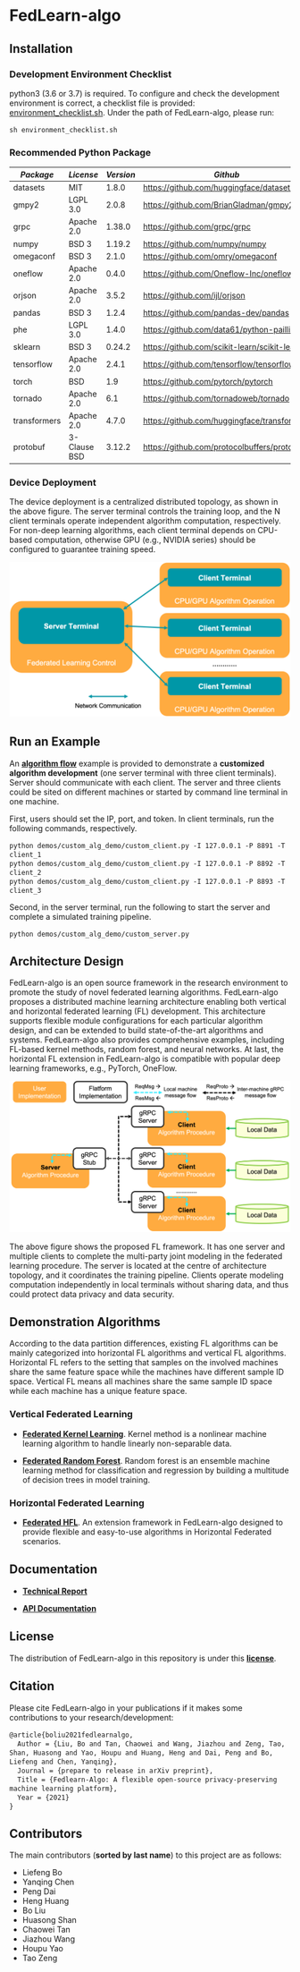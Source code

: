 # FedLearn-algo

## Installation
### Development Environment Checklist
python3 (3.6 or 3.7) is required. To configure and check the development environment is correct, a checklist file is provided: [environment_checklist.sh](environment_checklist.sh). Under the path of FedLearn-algo, please run:
```
sh environment_checklist.sh
```

### Recommended Python Package
| *Package* | *License* | *Version* | *Github* | 
|-------------------------|-------------------------|-------------------------|-------------------------|
| datasets | MIT | 1.8.0 | https://github.com/huggingface/datasets |
| gmpy2 | LGPL 3.0 | 2.0.8 | https://github.com/BrianGladman/gmpy2 |
| grpc | Apache 2.0 | 1.38.0 | https://github.com/grpc/grpc |
| numpy | BSD 3 | 1.19.2 | https://github.com/numpy/numpy |
| omegaconf | BSD 3 | 2.1.0 | https://github.com/omry/omegaconf |
| oneflow | Apache 2.0 | 0.4.0 | https://github.com/Oneflow-Inc/oneflow |
| orjson | Apache 2.0 | 3.5.2 | https://github.com/ijl/orjson |
| pandas | BSD 3 | 1.2.4 | https://github.com/pandas-dev/pandas |
| phe | LGPL 3.0 | 1.4.0 | https://github.com/data61/python-paillier |
| sklearn | BSD 3 | 0.24.2 | https://github.com/scikit-learn/scikit-learn |
| tensorflow | Apache 2.0 | 2.4.1 | https://github.com/tensorflow/tensorflow |
| torch | BSD | 1.9 | https://github.com/pytorch/pytorch |
| tornado | Apache 2.0 | 6.1 | https://github.com/tornadoweb/tornado |
| transformers | Apache 2.0 | 4.7.0 | https://github.com/huggingface/transformers |
| protobuf | 3-Clause BSD | 3.12.2 | https://github.com/protocolbuffers/protobuf |

### Device Deployment
The device deployment is a centralized distributed topology, as shown in the above figure. The server terminal controls the training loop, and the N client terminals operate independent algorithm computation, respectively. For non-deep learning algorithms, each client terminal depends on CPU-based computation, otherwise GPU (e.g., NVIDIA series) should be configured to guarantee training speed.

![Optional Text](docs/images/centralized_distributed_topology.png)

## Run an Example
An [**algorithm flow**](demos/custom_alg_demo/readme.md) example is provided to demonstrate a **customized algorithm development** (one server terminal with three client terminals). Server should communicate with each client. The server and three clients could be sited on different machines or started by command line terminal in one machine.

First, users should set the IP, port, and token. In client terminals, run the following commands, respectively.
```
python demos/custom_alg_demo/custom_client.py -I 127.0.0.1 -P 8891 -T client_1
python demos/custom_alg_demo/custom_client.py -I 127.0.0.1 -P 8892 -T client_2
python demos/custom_alg_demo/custom_client.py -I 127.0.0.1 -P 8893 -T client_3
```

Second, in the server terminal, run the following to start the server and complete a simulated training pipeline.
```
python demos/custom_alg_demo/custom_server.py
```

## Architecture Design
FedLearn-algo is an open source framework in the research environment to promote the study of novel federated learning algorithms. FedLearn-algo proposes a distributed machine learning architecture enabling both vertical and horizontal federated learning (FL) development. This architecture supports flexible module configurations for each particular algorithm design, and can be extended to build state-of-the-art algorithms and systems. FedLearn-algo also provides comprehensive examples, including FL-based kernel methods, random forest, and neural networks. At last, the horizontal FL extension in FedLearn-algo is compatible with popular deep learning frameworks, e.g., PyTorch, OneFlow.

![Optional Text](docs/images/fedlearn_algo_arch.png)

The above figure shows the proposed FL framework. It has one server and multiple clients to complete the multi-party joint modeling in the federated learning procedure. The server is located at the centre of architecture topology, and it coordinates the training pipeline. Clients operate modeling computation independently in local terminals without sharing data, and thus could protect data privacy and data security.

## Demonstration Algorithms
According to the data partition differences, existing FL algorithms can be mainly categorized into horizontal FL algorithms and vertical FL algorithms. Horizontal FL refers to the setting that samples on the involved machines share the same feature space while the machines have different sample ID space. Vertical FL means all machines share the same sample ID space while each machine has a unique feature space.

### Vertical Federated Learning
* [**Federated Kernel Learning**](demos/kernelmethod/readme.md). Kernel method is a nonlinear machine learning algorithm to handle linearly non-separable data.

* [**Federated Random Forest**](demos/random_forest/README.md). Random forest is an ensemble machine learning method for classification and regression by building a multitude of decision trees in model training. 

### Horizontal Federated Learning
* [**Federated HFL**](demos/HFL/README.md). An extension framework in FedLearn-algo designed to provide flexible and easy-to-use algorithms in Horizontal Federated scenarios.

## Documentation
* [**Technical Report**](docs/reports/FedLearn-algo.pdf)

* [**API Documentation**](docs/api/build/html/index.html)

## License
The distribution of FedLearn-algo in this repository is under this [**license**](LICENSE). 

## Citation
Please cite FedLearn-algo in your publications if it makes some contributions to your research/development:
```
@article{boliu2021fedlearnalgo,
  Author = {Liu, Bo and Tan, Chaowei and Wang, Jiazhou and Zeng, Tao, Shan, Huasong and Yao, Houpu and Huang, Heng and Dai, Peng and Bo, Liefeng and Chen, Yanqing},
  Journal = {prepare to release in arXiv preprint},
  Title = {Fedlearn-Algo: A flexible open-source privacy-preserving machine learning platform},
  Year = {2021}
}
```

## Contributors
The main contributors (**sorted by last name**) to this project are as follows:
- Liefeng Bo
- Yanqing Chen
- Peng Dai
- Heng Huang
- Bo Liu
- Huasong Shan
- Chaowei Tan
- Jiazhou Wang
- Houpu Yao
- Tao Zeng
